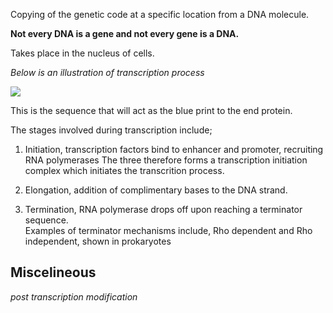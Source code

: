 Copying of the genetic code at a specific location from a DNA molecule.    

**Not every DNA is a gene and not every gene is a DNA.**    

Takes place in the nucleus of cells.

*Below is an illustration of transcription process*    

![](https://cdn.lecturio.com/assets/Transcription-process-and-synthesis-of-mRNA-1.png)


This is the sequence that will act as the blue print to the end protein.    

The stages involved during transcription include;    

  1. Initiation, transcription factors bind to enhancer and promoter, recruiting RNA polymerases
  The three therefore forms a transcription initiation complex which initiates the transcrition process.
  
  2. Elongation, addition of complimentary bases to the DNA strand.    
  3. Termination, RNA polymerase drops off upon reaching a terminator sequence.    
  Examples of terminator mechanisms include, Rho dependent and Rho independent, shown in prokaryotes
  
## Miscelineous     
*post transcription modification*



